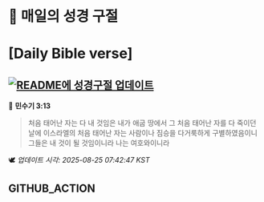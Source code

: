 # 🙏 매일의 성경 구절
# [Daily Bible verse]
## [![README에 성경구절 업데이트](https://github.com/DONGSUKA/first_test/actions/workflows/update-readme-bible.yml/badge.svg)](https://github.com/DONGSUKA/first_test/actions/workflows/update-readme-bible.yml)
<!-- START_BIBLE_VERSE -->
📖 **민수기 3:13**
> 처음 태어난 자는 다 내 것임은 내가 애굽 땅에서 그 처음 태어난 자를 다 죽이던 날에 이스라엘의 처음 태어난 자는 사람이나 짐승을 다거룩하게 구별하였음이니 그들은 내 것이 될 것임이니라 나는 여호와이니라

🕊️ _업데이트 시각: 2025-08-25 07:42:47 KST_
  <!-- END_BIBLE_VERSE -->
## GITHUB_ACTION
